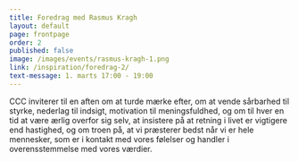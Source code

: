 ```yaml
---
title: Foredrag med Rasmus Kragh
layout: default
page: frontpage
order: 2
published: false
image: /images/events/rasmus-kragh-1.png
link: /inspiration/foredrag-2/
text-message: 1. marts 17:00 - 19:00
---
```


CCC inviterer til en aften om at turde mærke efter, om at vende sårbarhed til styrke, nederlag til indsigt, motivation til meningsfuldhed, og om til hver en tid at være ærlig overfor sig selv, at insistere på at retning i livet er vigtigere end hastighed, og om troen på, at vi præsterer bedst når vi er hele mennesker, som er i kontakt med vores følelser og handler i overensstemmelse med vores værdier.